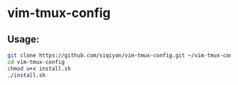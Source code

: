 # vim-tmux-config

## Usage:

```Bash
git clone https://github.com/siqiyan/vim-tmux-config.git ~/vim-tmux-config
cd vim-tmux-config
chmod u+x install.sh
./install.sh
```
